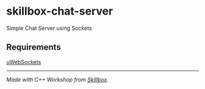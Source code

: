 # skillbox-chat-server
Simple Chat Server using Sockets

## Requirements
[uWebSockets](https://github.com/uNetworking/uWebSockets)

***

*Made with C++ Workshop from [Skillbox](https://www.youtube.com/channel/UCHJZFCpwlXV7Sie1dV6pQLw).*
